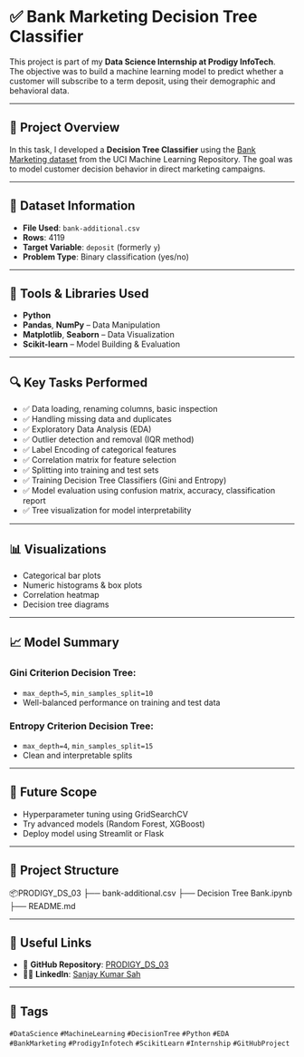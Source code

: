 # ✅ Bank Marketing Decision Tree Classifier

This project is part of my **Data Science Internship at Prodigy InfoTech**.  
The objective was to build a machine learning model to predict whether a customer will subscribe to a term deposit, using their demographic and behavioral data.

---

## 📌 Project Overview

In this task, I developed a **Decision Tree Classifier** using the [Bank Marketing dataset](https://archive.ics.uci.edu/ml/datasets/bank+marketing) from the UCI Machine Learning Repository. The goal was to model customer decision behavior in direct marketing campaigns.

---

## 📂 Dataset Information

- **File Used**: `bank-additional.csv`
- **Rows**: 4119
- **Target Variable**: `deposit` (formerly `y`)
- **Problem Type**: Binary classification (yes/no)

---

## 🔧 Tools & Libraries Used

- **Python**
- **Pandas**, **NumPy** – Data Manipulation
- **Matplotlib**, **Seaborn** – Data Visualization
- **Scikit-learn** – Model Building & Evaluation

---

## 🔍 Key Tasks Performed

- ✅ Data loading, renaming columns, basic inspection
- ✅ Handling missing data and duplicates
- ✅ Exploratory Data Analysis (EDA)
- ✅ Outlier detection and removal (IQR method)
- ✅ Label Encoding of categorical features
- ✅ Correlation matrix for feature selection
- ✅ Splitting into training and test sets
- ✅ Training Decision Tree Classifiers (Gini and Entropy)
- ✅ Model evaluation using confusion matrix, accuracy, classification report
- ✅ Tree visualization for model interpretability

---

## 📊 Visualizations

- Categorical bar plots  
- Numeric histograms & box plots  
- Correlation heatmap  
- Decision tree diagrams  

---

## 📈 Model Summary

### Gini Criterion Decision Tree:
- `max_depth=5`, `min_samples_split=10`  
- Well-balanced performance on training and test data

### Entropy Criterion Decision Tree:
- `max_depth=4`, `min_samples_split=15`  
- Clean and interpretable splits

---

## 🚀 Future Scope

- Hyperparameter tuning using GridSearchCV
- Try advanced models (Random Forest, XGBoost)
- Deploy model using Streamlit or Flask

---

## 📁 Project Structure

📦PRODIGY_DS_03
├── bank-additional.csv
├── Decision Tree Bank.ipynb
├── README.md



---

## 🔗 Useful Links

- 📂 **GitHub Repository**: [PRODIGY_DS_03](https://github.com/sanjaysah2006/PRODIGY_DS_03)  
- 👨‍💼 **LinkedIn**: [Sanjay Kumar Sah](https://www.linkedin.com/in/sanjay-kumar-sah-52b392294/?miniProfileUrn=urn%3Ali%3Afsd_profile%3AACoAAEc_TXMBJkyG1qI3XOJVX5T-b9nNUxm_-Pc)

---

## 📌 Tags

`#DataScience` `#MachineLearning` `#DecisionTree` `#Python` `#EDA`  
`#BankMarketing` `#ProdigyInfotech` `#ScikitLearn` `#Internship` `#GitHubProject`


